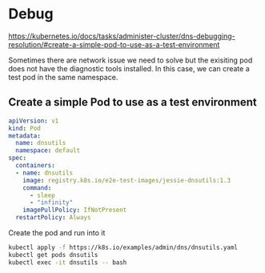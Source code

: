 # Debug

https://kubernetes.io/docs/tasks/administer-cluster/dns-debugging-resolution/#create-a-simple-pod-to-use-as-a-test-environment

Sometimes there are network issue we need to solve but the exisiting pod does not have the diagnostic tools installed.
In this case, we can create a test pod in the same namespace.

## Create a simple Pod to use as a test environment
```yaml
apiVersion: v1
kind: Pod
metadata:
  name: dnsutils
  namespace: default
spec:
  containers:
  - name: dnsutils
    image: registry.k8s.io/e2e-test-images/jessie-dnsutils:1.3
    command:
      - sleep
      - "infinity"
    imagePullPolicy: IfNotPresent
  restartPolicy: Always
```

Create the pod and run into it
```sh
kubectl apply -f https://k8s.io/examples/admin/dns/dnsutils.yaml
kubectl get pods dnsutils
kubectl exec -it dnsutils -- bash
```

